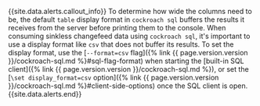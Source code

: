 {{site.data.alerts.callout_info}}
To determine how wide the columns need to be, the default `table` display format in `cockroach sql` buffers the results it receives from the server before printing them to the console. When consuming sinkless changefeed data using `cockroach sql`, it's important to use a display format like `csv` that does not buffer its results. To set the display format, use the [`--format=csv` flag]({% link {{ page.version.version }}/cockroach-sql.md %}#sql-flag-format) when starting the [built-in SQL client]({% link {{ page.version.version }}/cockroach-sql.md %}), or set the [`\set display_format=csv` option]({% link {{ page.version.version }}/cockroach-sql.md %}#client-side-options) once the SQL client is open.
{{site.data.alerts.end}}
